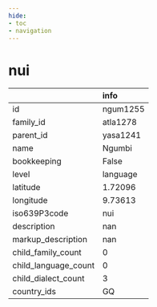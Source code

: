 ```yaml
---
hide:
- toc
- navigation
---
```

# nui
|                      | info     |
|:---------------------|:---------|
| id                   | ngum1255 |
| family_id            | atla1278 |
| parent_id            | yasa1241 |
| name                 | Ngumbi   |
| bookkeeping          | False    |
| level                | language |
| latitude             | 1.72096  |
| longitude            | 9.73613  |
| iso639P3code         | nui      |
| description          | nan      |
| markup_description   | nan      |
| child_family_count   | 0        |
| child_language_count | 0        |
| child_dialect_count  | 3        |
| country_ids          | GQ       |